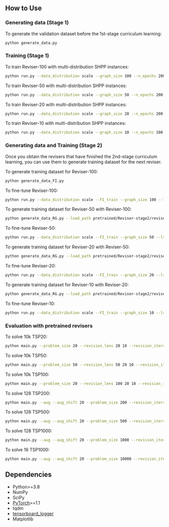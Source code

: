 

## How to Use

### Generating data (Stage 1)

To generate the validation dataset before the 1st-stage curriculum learning:
```bash
python generate_data.py
```

### Training (Stage 1)

To train Reviser-100 with multi-distribution SHPP instances:
```bash
python run.py --data_distribution scale --graph_size 100 --n_epochs 200
```

To train Reviser-50 with multi-distribution SHPP instances:
```bash
python run.py --data_distribution scale --graph_size 50 --n_epochs 200
```

To train Reviser-20 with multi-distribution SHPP instances:
```bash
python run.py --data_distribution scale --graph_size 20 --n_epochs 200
```

To train Reviser-10 with multi-distribution SHPP instances:
```bash
python run.py --data_distribution scale --graph_size 10 --n_epochs 100
```

### Generating data and Training (Stage 2)

Once you obtain the revisers that have finished the 2nd-stage curriculum learning, you can use them to generate training dataset for the next reviser.

To generate training dataset for Reviser-100:
```bash
python generate_data_FI.py
```

To fine-tune Reviser-100:
```bash
python run.py --data_distribution scale --FI_train --graph_size 100 --lr_decay 0.99 --FI_path data/FI_train_tsp/500_FI100_seed1235.pt --load_path pretrained/Reviser-stage1/reviser_100/epoch-199.pt --n_epochs 300 --checkpoint_epochs 100
```

To generate training dataset for Reviser-50 with Reviser-100:
```bash
python generate_data_RG.py --load_path pretrained/Reviser-stage2/reviser_100/epoch-299.pt --data_path data/FI_train_tsp/500_FI100_seed1235.pt --tgt_size 50 --revision_lens 100 --batch_size 50
```

To fine-tune Reviser-50:
```bash
python run.py --data_distribution scale --FI_train --graph_size 50 --lr_decay 0.99 --FI_path data/RG_train_tsp/RG50.pt --load_path pretrained/Reviser-stage1/reviser_50/epoch-199.pt --n_epochs 300 --checkpoint_epochs 100
```

To generate training dataset for Reviser-20 with Reviser-50:
```bash
python generate_data_RG.py --load_path pretrained/Reviser-stage2/reviser_50/epoch-299.pt --data_path data/RG_train_tsp/RG50.pt --tgt_size 20 --revision_lens 50 --batch_size 100 
```

To fine-tune Reviser-20:
```bash
python run.py --data_distribution scale --FI_train --graph_size 20 --lr_decay 0.99 --FI_path data/RG_train_tsp/RG20.pt --load_path pretrained/Reviser-stage1/reviser_20/epoch-199.pt --n_epochs 300 --checkpoint_epochs 100
```

To generate training dataset for Reviser-10 with Reviser-20:
```bash
python generate_data_RG.py --load_path pretrained/Reviser-stage2/reviser_20/epoch-299.pt --data_path data/RG_train_tsp/RG20.pt --tgt_size 10 --revision_lens 20 --batch_size 100 
```

To fine-tune Reviser-10:
```bash
python run.py --data_distribution scale --FI_train --graph_size 10 --lr_decay 0.99 --FI_path data/RG_train_tsp/RG10.pt --load_path pretrained/Reviser-stage1/reviser_10/epoch-99.pt --n_epochs 300 --checkpoint_epochs 100
```


### Evaluation with pretrained revisers


To solve 10k TSP20: 
```bash
python main.py --problem_size 20 --revision_lens 20 10 --revision_iters 10 5 --shift_lens 2 2 --aug --aug_shift 5 --eval_batch_size 1000 --val_size 10000
```

To solve 10k TSP50:
```bash
python main.py --problem_size 50 --revision_lens 50 20 10 --revision_iters 25 10 5 --shift_lens 2 2 2 --aug --aug_shift 5 --eval_batch_size 1000 --val_size 10000
```

To solve 10k TSP100:
```bash
python main.py --problem_size 20 --revision_lens 100 20 10 --revision_iters 10 5 --shift_lens 2 2 --aug --aug_shift 5 --eval_batch_size 1000 --val_size 10000
```

To solve 128 TSP200: 
```bash
python main.py --aug --aug_shift 20 --problem_size 200 --revision_iters 20 25 10 --revision_lens 100 50 20 --eval_batch_size 128  --shift_lens 5 2 2 --val_size 128
```

To solve 128 TSP500: 
```bash
python main.py --aug --aug_shift 20 --problem_size 500 --revision_iters 20 25 10 --revision_lens 100 50 20 --eval_batch_size 32  --shift_lens 5 2 2 --val_size 128
```

To solve 128 TSP1000: 
```bash
python main.py --aug --aug_shift 20 --problem_size 1000 --revision_iters 20 25 10 --revision_lens 100 50 20 --eval_batch_size 16  --shift_lens 5 2 2 --val_size 128
```

To solve 16 TSP1000: 
```bash
python main.py --aug --aug_shift 20 --problem_size 10000 --revision_iters 20 25 10 --revision_lens 100 50 20 --eval_batch_size 2  --shift_lens 5 2 2 --val_size 16
```

## Dependencies

* Python>=3.8
* NumPy
* SciPy
* [PyTorch](http://pytorch.org/)>=1.1
* tqdm
* [tensorboard_logger](https://github.com/TeamHG-Memex/tensorboard_logger)
* Matplotlib 



